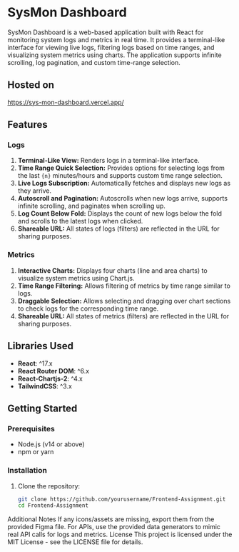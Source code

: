 # SysMon Dashboard

SysMon Dashboard is a web-based application built with React for monitoring system logs and metrics in real time. It provides a terminal-like interface for viewing live logs, filtering logs based on time ranges, and visualizing system metrics using charts. The application supports infinite scrolling, log pagination, and custom time-range selection.

## Hosted on
<https://sys-mon-dashboard.vercel.app/>
## Features

### Logs
1. **Terminal-Like View:** Renders logs in a terminal-like interface.
2. **Time Range Quick Selection:** Provides options for selecting logs from the last `{n}` minutes/hours and supports custom time range selection.
3. **Live Logs Subscription:** Automatically fetches and displays new logs as they arrive.
4. **Autoscroll and Pagination:** Autoscrolls when new logs arrive, supports infinite scrolling, and paginates when scrolling up.
5. **Log Count Below Fold:** Displays the count of new logs below the fold and scrolls to the latest logs when clicked.
6. **Shareable URL:** All states of logs (filters) are reflected in the URL for sharing purposes.

### Metrics
1. **Interactive Charts:** Displays four charts (line and area charts) to visualize system metrics using Chart.js.
2. **Time Range Filtering:** Allows filtering of metrics by time range similar to logs.
3. **Draggable Selection:** Allows selecting and dragging over chart sections to check logs for the corresponding time range.
4. **Shareable URL:** All states of metrics (filters) are reflected in the URL for sharing purposes.


## Libraries Used
- **React**: ^17.x
- **React Router DOM**: ^6.x
- **React-Chartjs-2**: ^4.x
- **TailwindCSS**: ^3.x

## Getting Started

### Prerequisites
- Node.js (v14 or above)
- npm or yarn

### Installation

1. Clone the repository:

   ```bash
   git clone https://github.com/yourusername/Frontend-Assignment.git
   cd Frontend-Assignment


Additional Notes
If any icons/assets are missing, export them from the provided Figma file.
For APIs, use the provided data generators to mimic real API calls for logs and metrics.
License
This project is licensed under the MIT License - see the LICENSE file for details.
